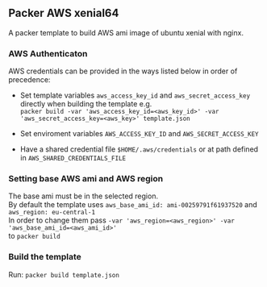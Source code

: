 ## Packer AWS xenial64
A packer template to build AWS ami image of ubuntu xenial with nginx.

### AWS Authenticaton
AWS credentials can be provided in the ways listed below in order of precedence:
* Set template variables `aws_access_key_id` and `aws_secret_access_key` directly when building the template e.g.<br>
```packer build -var 'aws_access_key_id=<aws_key_id>' -var 'aws_secret_access_key=<aws_key>' template.json```

* Set enviroment variables `AWS_ACCESS_KEY_ID` and `AWS_SECRET_ACCESS_KEY`

* Have a shared credential file `$HOME/.aws/credentials` or at path defined in `AWS_SHARED_CREDENTIALS_FILE`

### Setting base AWS ami and AWS region
The base ami must be in the selected region.<br>
By default the template uses `aws_base_ami_id: ami-00259791f61937520` and `aws_region: eu-central-1`<br>
In order to change them pass `-var 'aws_region=<aws_region>' -var 'aws_base_ami_id=<aws_ami_id>'`<br>
to `packer build`

### Build the template
Run: `packer build template.json`
